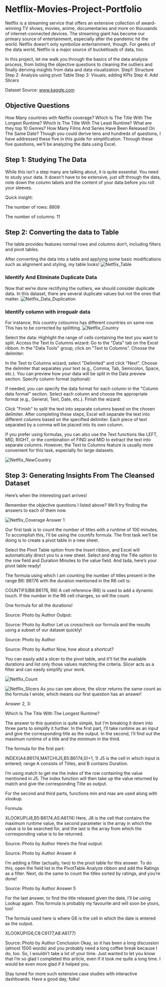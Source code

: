 # Netflix-Movies-Project-Portfolio
Netflix is a streaming service that offers an extensive collection of award-winning TV shows, movies, anime, documentaries and more on thousands of internet-connected devices. The streaming giant has become our primary source of entertainment, especially after the pandemic hit the world. Netflix doesn’t only symbolize entertainment, though. For geeks of the data world, Netflix is a major source of bucketloads of data, too. 

In this project, let me walk you through the basics of the data analysis process, from listing the objective questions to cleaning the outliers and finally deriving insights from data and data visualization. 
Step1: Structure
Step 2: Analysis using pivot Table
Step 3: Visuals; adding KPIs
Step 4: Add Slicers

Dataset Source: www.kaggle.com

## Objective Questions
How Many countries with Netflix coverage?
Which Is The Title With The Longest Runtime?
Which Is The Title With The Least Runtime?
What are they top 10 Genres?
How Many Films And Series Have Been Released On The Same Date?
Though you could derive tens and hundreds of questions, I have addressed these five in this guide for simplification. Through these five questions, we’ll be analyzing the data using Excel.

## Step 1: Studying The Data
While this isn’t a step many are talking about, it is quite essential. You need to study your data. It doesn’t have to be extensive, just sift through the data, note down the column labels and the content of your data before you roll your sleeves.

Quick insight:

The number of rows: 8808

The number of columns: 11

## Step 2: Converting the data to Table
The table provides features normal rows and columns don’t, including filters and pivot tables.

After converting the data into a table and applying some basic modifications such as alignment and styling, my table looks!
![Netflix_Table](https://github.com/KemyMor/Netflix-Movies-Project-Portfolio/blob/main/Netflix_Table.jpg)

### Identify And Eliminate Duplicate Data

Now that we’re done rectifying the outliers, we should consider duplicate data. In this dataset, there are several duplicate values but not the ones that matter.
![Netflix_Data_Duplication](https://github.com/KemyMor/Netflix-Movies-Project-Portfolio/blob/main/Netflix_Data_Duplication.jpg)

### Identify column with irregualr data
For instance, this country coloumns has different countries on same row. This has to be corrected by spilitting. 
![Netflix_Country](https://github.com/KemyMor/Netflix-Movies-Project-Portfolio/blob/main/Netflix_Country.jpg)

Select the data: Highlight the range of cells containing the text you want to split.
Access the Text to Columns wizard:
Go to the "Data" tab on the Excel ribbon.
In the "Data Tools" group, click on "Text to Columns".
Choose the delimiter:

In the Text to Columns wizard, select "Delimited" and click "Next".
Choose the delimiter that separates your text (e.g., Comma, Tab, Semicolon, Space, etc.).
You can preview how your data will be split in the Data preview section.
Specify column format (optional):

If needed, you can specify the data format for each column in the "Column data format" section.
Select each column and choose the appropriate format (e.g., General, Text, Date, etc.).
Finish the wizard:

Click "Finish" to split the text into separate columns based on the chosen delimiter.
After completing these steps, Excel will separate the text into different columns based on the specified delimiter. Each piece of text separated by a comma will be placed into its own column.

If you prefer using formulas, you can also use the Text functions like LEFT, MID, RIGHT, or the combination of FIND and MID to extract the text into separate columns. However, the Text to Columns feature is usually more convenient for this task, especially for large datasets.

![Netflix_NewCountry](https://github.com/KemyMor/Netflix-Movies-Project-Portfolio/blob/main/Netflix_NewCountry.jpg)

## Step 3: Generating Insights From The Cleansed Dataset
Here’s when the interesting part arrives!

Remember the objective questions I listed above? We’ll try finding the answers to each of them now.

![Netflix_Coverage](https://github.com/KemyMor/Netflix-Movies-Project-Portfolio/blob/main/Netflix_Coverage.jpg)
Answer 1

Our first task is to count the number of titles with a runtime of 100 minutes. To accomplish this, I’ll be using the countifs formula. The first task we’ll be doing is to create a pivot table in a new sheet.

Select the Pivot Table option from the Insert ribbon, and Excel will automatically direct you to a new sheet. Select and drag the Title option to the row field and Duration Minutes to the value field. And tada, here’s your pivot table ready!

The formula using which I am counting the number of titles present in the range B6: B6176 with the duration mentioned in the R6 cell is:

COUNTIFS(B6:B6176, R6)
A cell reference (R6) is used to add a dynamic touch. If the number in the R6 cell changes, so will the count.

One formula for all the durations!


Source: Photo by Author
Output:


Source: Photo by Author
Let us crosscheck our formula and the results using a subset of our dataset quickly!


Source: Photo by Author

Source: Photo by Author
Now, how about a shortcut?

You can easily add a slicer to the pivot table, and it’ll list the available durations and list only those values matching the criteria. Slicer acts as a filter and can easily simplify your work.

![Netflix_Count](https://github.com/KemyMor/Netflix-Movies-Project-Portfolio/blob/main/Netflix_Count.jpg)

![Netflix_Slicers](https://github.com/KemyMor/Netflix-Movies-Project-Portfolio/blob/main/Netflix_Slicers.jpg)
As you can see above, the slicer returns the same count as the formula I wrote, which means our first question has an answer!

Answer 2, 3:

Which Is The Title With The Longest Runtime?

The answer to this question is quite simple, but I’m breaking it down into three parts to simplify it further. In the first part, I’ll take runtime as an input and give the corresponding title as the output. In the second, I’ll find out the maximum runtime of a title and the minimum in the third.

The formula for the first part:

INDEX($A$4:$B$6174,MATCH(J5,B5:B6174,0)+1, 1)
J5 is the cell in which input is entered; range A consists of Titles, and B contains Duration.

I’m using match to get me the index of the row containing the value mentioned in J5. The index function will then take up the value returned by match and give the corresponding Title as output.

For the second and third parts, functions min and max are used along with xlookup.

Formula:

XLOOKUP(J8,B5:B6174,A5:A6174)
Here, J8 is the cell that contains the maximum runtime value, the second parameter is the array in which the value is to be searched for, and the last is the array from which the corresponding value is to be returned.


Source: Photo by Author
Here’s the final output:


Source: Photo by Author
Answer 4

I’m adding a filter (actually, two) to the pivot table for this answer. To do this, open the field list in the PivotTable Analyze ribbon and add the Ratings as a filter. Next, do the same to count the titles sorted by ratings, and you’re done!


Source: Photo by Author
Answer 5

For the last answer, to find the title released given the date, I’ll be using Lookup again. This formula is probably my favourite and will soon be yours, too!

The formula used here is where G6 is the cell in which the date is entered as the output.

XLOOKUP(G6,C8:C6177,A8:A6177)

Source: Photo by Author
Conclusion
Okay, so it has been a long discussion (almost 1500 words) and you probably need a long coffee break because I do, too. So, I wouldn’t take a lot of your time. Just wanted to let you know that I’m so glad I completed this article, even if it took me quite a long time. I would be even more glad if it helped you.

Stay tuned for more such extensive case studies with interactive dashboards. Have a good day, folks!
